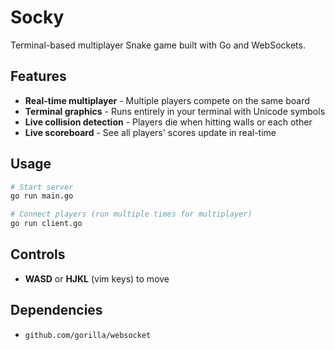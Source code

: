 # Socky

Terminal-based multiplayer Snake game built with Go and WebSockets.

## Features
- **Real-time multiplayer** - Multiple players compete on the same board
- **Terminal graphics** - Runs entirely in your terminal with Unicode symbols
- **Live collision detection** - Players die when hitting walls or each other
- **Live scoreboard** - See all players' scores update in real-time

## Usage
```bash
# Start server
go run main.go

# Connect players (run multiple times for multiplayer)
go run client.go
```

## Controls
- **WASD** or **HJKL** (vim keys) to move

## Dependencies
- `github.com/gorilla/websocket`
